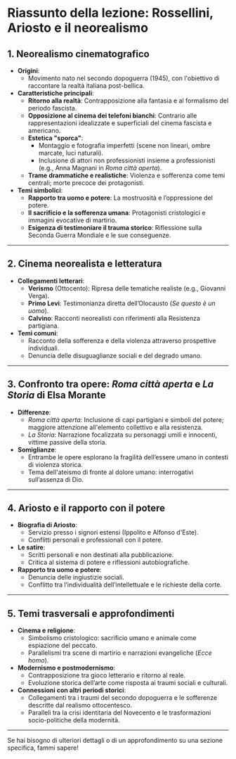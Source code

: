 # Riassunto della lezione: Rossellini, Ariosto e il neorealismo

## 1. Neorealismo cinematografico
- **Origini**: 
  - Movimento nato nel secondo dopoguerra (1945), con l'obiettivo di raccontare la realtà italiana post-bellica.
- **Caratteristiche principali**:
  - **Ritorno alla realtà**: Contrapposizione alla fantasia e al formalismo del periodo fascista.
  - **Opposizione al cinema dei telefoni bianchi**: Contrario alle rappresentazioni idealizzate e superficiali del cinema fascista e americano.
  - **Estetica "sporca"**:
    - Montaggio e fotografia imperfetti (scene non lineari, ombre marcate, luci naturali).
    - Inclusione di attori non professionisti insieme a professionisti (e.g., Anna Magnani in *Roma città aperta*).
  - **Trame drammatiche e realistiche**: Violenza e sofferenza come temi centrali; morte precoce dei protagonisti.
- **Temi simbolici**:
  - **Rapporto tra uomo e potere**: La mostruosità e l’oppressione del potere.
  - **Il sacrificio e la sofferenza umana**: Protagonisti cristologici e immagini evocative di martirio.
  - **Esigenza di testimoniare il trauma storico**: Riflessione sulla Seconda Guerra Mondiale e le sue conseguenze.

---

## 2. Cinema neorealista e letteratura
- **Collegamenti letterari**:
  - **Verismo** (Ottocento): Ripresa delle tematiche realiste (e.g., Giovanni Verga).
  - **Primo Levi**: Testimonianza diretta dell’Olocausto (*Se questo è un uomo*).
  - **Calvino**: Racconti neorealisti con riferimenti alla Resistenza partigiana.
- **Temi comuni**:
  - Racconto della sofferenza e della violenza attraverso prospettive individuali.
  - Denuncia delle disuguaglianze sociali e del degrado umano.

---

## 3. Confronto tra opere: *Roma città aperta* e *La Storia* di Elsa Morante
- **Differenze**:
  - *Roma città aperta*: Inclusione di capi partigiani e simboli del potere; maggiore attenzione all'elemento collettivo e alla resistenza.
  - *La Storia*: Narrazione focalizzata su personaggi umili e innocenti, vittime passive della storia.
- **Somiglianze**:
  - Entrambe le opere esplorano la fragilità dell’essere umano in contesti di violenza storica.
  - Tema dell'ateismo di fronte al dolore umano: interrogativi sull’assenza di Dio.

---

## 4. Ariosto e il rapporto con il potere
- **Biografia di Ariosto**:
  - Servizio presso i signori estensi (Ippolito e Alfonso d'Este).
  - Conflitti personali e professionali con il potere.
- **Le satire**:
  - Scritti personali e non destinati alla pubblicazione.
  - Critica al sistema di potere e riflessioni autobiografiche.
- **Rapporto tra uomo e potere**:
  - Denuncia delle ingiustizie sociali.
  - Conflitto tra l’individualità dell’intellettuale e le richieste della corte.

---

## 5. Temi trasversali e approfondimenti
- **Cinema e religione**:
  - Simbolismo cristologico: sacrificio umano e animale come espiazione del peccato.
  - Parallelismi tra scene di martirio e narrazioni evangeliche (*Ecce homo*).
- **Modernismo e postmodernismo**:
  - Contrapposizione tra gioco letterario e ritorno al reale.
  - Evoluzione storica dell’arte come risposta ai traumi sociali e culturali.
- **Connessioni con altri periodi storici**:
  - Collegamenti tra i traumi del secondo dopoguerra e le sofferenze descritte dal realismo ottocentesco.
  - Paralleli tra la crisi identitaria del Novecento e le trasformazioni socio-politiche della modernità.

---

Se hai bisogno di ulteriori dettagli o di un approfondimento su una sezione specifica, fammi sapere!
